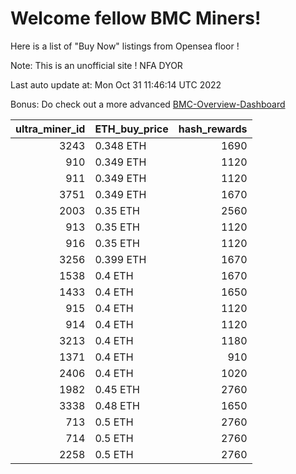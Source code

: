 # Welcome fellow BMC Miners!
Here is a list of "Buy Now" listings from Opensea floor !

Note: This is an unofficial site ! NFA DYOR

Last auto update at: Mon Oct 31 11:46:14 UTC 2022

Bonus: Do check out a more advanced [BMC-Overview-Dashboard](https://dune.com/defifunk/BMC-Overview-Dashboard)


|   ultra_miner_id | ETH_buy_price   |   hash_rewards |
|-----------------:|:----------------|---------------:|
|             3243 | 0.348 ETH       |           1690 |
|              910 | 0.349 ETH       |           1120 |
|              911 | 0.349 ETH       |           1120 |
|             3751 | 0.349 ETH       |           1670 |
|             2003 | 0.35 ETH        |           2560 |
|              913 | 0.35 ETH        |           1120 |
|              916 | 0.35 ETH        |           1120 |
|             3256 | 0.399 ETH       |           1670 |
|             1538 | 0.4 ETH         |           1670 |
|             1433 | 0.4 ETH         |           1650 |
|              915 | 0.4 ETH         |           1120 |
|              914 | 0.4 ETH         |           1120 |
|             3213 | 0.4 ETH         |           1180 |
|             1371 | 0.4 ETH         |            910 |
|             2406 | 0.4 ETH         |           1020 |
|             1982 | 0.45 ETH        |           2760 |
|             3338 | 0.48 ETH        |           1650 |
|              713 | 0.5 ETH         |           2760 |
|              714 | 0.5 ETH         |           2760 |
|             2258 | 0.5 ETH         |           2760 |